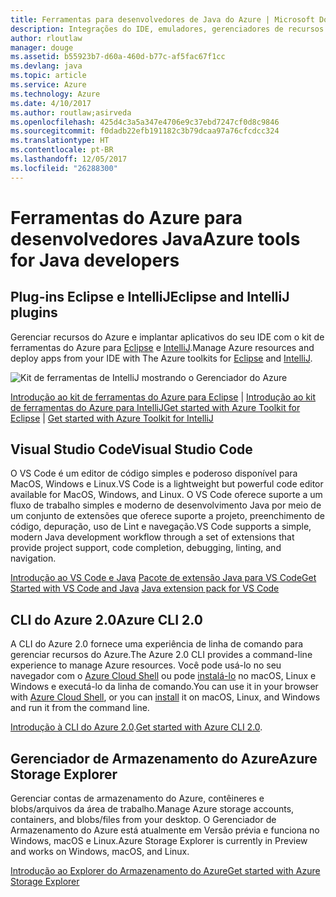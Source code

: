 ```yaml
---
title: Ferramentas para desenvolvedores de Java do Azure | Microsoft Docs
description: Integrações do IDE, emuladores, gerenciadores de recursos e interfaces de linha de comando para desenvolvedores de Java trabalhando no Azure.
author: rloutlaw
manager: douge
ms.assetid: b55923b7-d60a-460d-b77c-af5fac67f1cc
ms.devlang: java
ms.topic: article
ms.service: Azure
ms.technology: Azure
ms.date: 4/10/2017
ms.author: routlaw;asirveda
ms.openlocfilehash: 425d4c3a5a347e4706e9c37ebd7247cf0d8c9846
ms.sourcegitcommit: f0dadb22efb191182c3b79dcaa97a76cfcdcc324
ms.translationtype: HT
ms.contentlocale: pt-BR
ms.lasthandoff: 12/05/2017
ms.locfileid: "26288300"
---
```

# <a name="azure-tools-for-java-developers"></a><span data-ttu-id="63cfa-103">Ferramentas do Azure para desenvolvedores Java</span><span class="sxs-lookup"><span data-stu-id="63cfa-103">Azure tools for Java developers</span></span>

## <a name="eclipse-and-intellij-plugins"></a><span data-ttu-id="63cfa-104">Plug-ins Eclipse e IntelliJ</span><span class="sxs-lookup"><span data-stu-id="63cfa-104">Eclipse and IntelliJ plugins</span></span>

<span data-ttu-id="63cfa-105">Gerenciar recursos do Azure e implantar aplicativos do seu IDE com o kit de ferramentas do Azure para [Eclipse](eclipse/azure-toolkit-for-eclipse.md) e [IntelliJ](intellij/azure-toolkit-for-intellij.md).</span><span class="sxs-lookup"><span data-stu-id="63cfa-105">Manage Azure resources and deploy apps from your IDE with The Azure toolkits for [Eclipse](eclipse/azure-toolkit-for-eclipse.md) and [IntelliJ](intellij/azure-toolkit-for-intellij.md).</span></span>   

![Kit de ferramentas de IntelliJ mostrando o Gerenciador do Azure](media/intelliJ-azure-explorer.png)

<span data-ttu-id="63cfa-107">[Introdução ao kit de ferramentas do Azure para Eclipse](https://docs.microsoft.com/azure/app-service-web/app-service-web-eclipse-create-hello-world-web-app) | [Introdução ao kit de ferramentas do Azure para IntelliJ](https://docs.microsoft.com/azure/app-service-web/app-service-web-intellij-create-hello-world-web-app)</span><span class="sxs-lookup"><span data-stu-id="63cfa-107">[Get started with Azure Toolkit for Eclipse](https://docs.microsoft.com/azure/app-service-web/app-service-web-eclipse-create-hello-world-web-app) | [Get started with Azure Toolkit for IntelliJ](https://docs.microsoft.com/azure/app-service-web/app-service-web-intellij-create-hello-world-web-app)</span></span> 

## <a name="visual-studio-code"></a><span data-ttu-id="63cfa-108">Visual Studio Code</span><span class="sxs-lookup"><span data-stu-id="63cfa-108">Visual Studio Code</span></span>

<span data-ttu-id="63cfa-109">O VS Code é um editor de código simples e poderoso disponível para MacOS, Windows e Linux.</span><span class="sxs-lookup"><span data-stu-id="63cfa-109">VS Code is a lightweight but powerful code editor available for MacOS, Windows, and Linux.</span></span> <span data-ttu-id="63cfa-110">O VS Code oferece suporte a um fluxo de trabalho simples e moderno de desenvolvimento Java por meio de um conjunto de extensões que oferece suporte a projeto, preenchimento de código, depuração, uso de Lint e navegação.</span><span class="sxs-lookup"><span data-stu-id="63cfa-110">VS Code supports a simple, modern Java development workflow through a set of extensions that provide project support, code completion, debugging, linting, and navigation.</span></span>

<span data-ttu-id="63cfa-111">[Introdução ao VS Code e Java](https://code.visualstudio.com/docs/java)
[Pacote de extensão Java para VS Code](https://code.visualstudio.com/docs/java/extensions)</span><span class="sxs-lookup"><span data-stu-id="63cfa-111">[Get Started with VS Code and Java](https://code.visualstudio.com/docs/java)
[Java extension pack for VS Code](https://code.visualstudio.com/docs/java/extensions)</span></span>  

## <a name="azure-cli-20"></a><span data-ttu-id="63cfa-112">CLI do Azure 2.0</span><span class="sxs-lookup"><span data-stu-id="63cfa-112">Azure CLI 2.0</span></span>

<span data-ttu-id="63cfa-113">A CLI do Azure 2.0 fornece uma experiência de linha de comando para gerenciar recursos do Azure.</span><span class="sxs-lookup"><span data-stu-id="63cfa-113">The Azure 2.0 CLI provides a command-line experience to manage Azure resources.</span></span> <span data-ttu-id="63cfa-114">Você pode usá-lo no seu navegador com o [Azure Cloud Shell](https://docs.microsoft.com/azure/cloud-shell/overview) ou pode [instalá-lo](https://docs.microsoft.com/cli/azure/install-azure-cli) no macOS, Linux e Windows e executá-lo da linha de comando.</span><span class="sxs-lookup"><span data-stu-id="63cfa-114">You can use it in your browser with [Azure Cloud Shell](https://docs.microsoft.com/azure/cloud-shell/overview), or you can [install](https://docs.microsoft.com/cli/azure/install-azure-cli) it on macOS, Linux, and Windows and run it from the command line.</span></span>

<span data-ttu-id="63cfa-115">[Introdução à CLI do Azure 2.0](https://docs.microsoft.com/cli/azure/get-started-with-azure-cli).</span><span class="sxs-lookup"><span data-stu-id="63cfa-115">[Get started with Azure CLI 2.0](https://docs.microsoft.com/cli/azure/get-started-with-azure-cli).</span></span>

## <a name="azure-storage-explorer"></a><span data-ttu-id="63cfa-116">Gerenciador de Armazenamento do Azure</span><span class="sxs-lookup"><span data-stu-id="63cfa-116">Azure Storage Explorer</span></span> 

<span data-ttu-id="63cfa-117">Gerenciar contas de armazenamento do Azure, contêineres e blobs/arquivos da área de trabalho.</span><span class="sxs-lookup"><span data-stu-id="63cfa-117">Manage Azure storage accounts, containers, and blobs/files from your desktop.</span></span> <span data-ttu-id="63cfa-118">O Gerenciador de Armazenamento do Azure está atualmente em Versão prévia e funciona no Windows, macOS e Linux.</span><span class="sxs-lookup"><span data-stu-id="63cfa-118">Azure Storage Explorer is currently in Preview and works on Windows, macOS, and Linux.</span></span>

[<span data-ttu-id="63cfa-119">Introdução ao Explorer do Armazenamento do Azure</span><span class="sxs-lookup"><span data-stu-id="63cfa-119">Get started with Azure Storage Explorer</span></span>](https://docs.microsoft.com/azure/vs-azure-tools-storage-manage-with-storage-explorer)